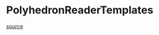 # PolyhedronReaderTemplates

[source](github.com/OpenFOAM-jp/OpenFOAM-utilities-tutorials-jp/blob/master/v1906/surface/surfaceBooleanFeatures/PolyhedronReader/lnInclude/PolyhedronReaderTemplates.C/PolyhedronReaderTemplates.C)



